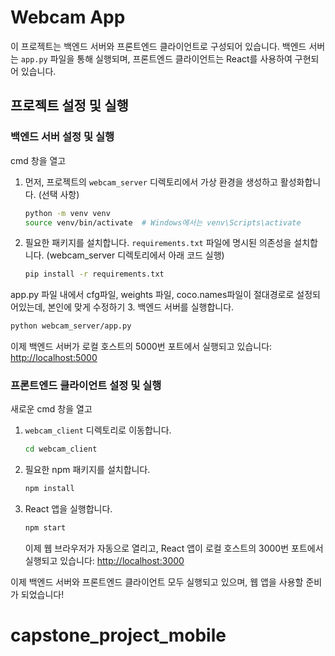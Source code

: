 # Webcam App

이 프로젝트는 백엔드 서버와 프론트엔드 클라이언트로 구성되어 있습니다. 백엔드 서버는 `app.py` 파일을 통해 실행되며, 프론트엔드 클라이언트는 React를 사용하여 구현되어 있습니다.

## 프로젝트 설정 및 실행

### 백엔드 서버 설정 및 실행
cmd 창을 열고
1. 먼저, 프로젝트의 `webcam_server` 디렉토리에서 가상 환경을 생성하고 활성화합니다. (선택 사항)
   ```bash
   python -m venv venv
   source venv/bin/activate  # Windows에서는 venv\Scripts\activate
   ```

2. 필요한 패키지를 설치합니다. `requirements.txt` 파일에 명시된 의존성을 설치합니다.
(webcam_server 디렉토리에서 아래 코드 실행)
   ```bash
   pip install -r requirements.txt
   ```
app.py 파일 내에서 cfg파일, weights 파일, coco.names파일이 절대경로로 설정되어있는데, 본인에 맞게 수정하기
3. 백엔드 서버를 실행합니다.
   ```bash
   python webcam_server/app.py
   ```
   이제 백엔드 서버가 로컬 호스트의 5000번 포트에서 실행되고 있습니다: [http://localhost:5000](http://localhost:5000)

### 프론트엔드 클라이언트 설정 및 실행
새로운 cmd 창을 열고
1. `webcam_client` 디렉토리로 이동합니다.
   ```bash
   cd webcam_client
   ```

2. 필요한 npm 패키지를 설치합니다.
   ```bash
   npm install
   ```

3. React 앱을 실행합니다.
   ```bash
   npm start
   ```
   이제 웹 브라우저가 자동으로 열리고, React 앱이 로컬 호스트의 3000번 포트에서 실행되고 있습니다: [http://localhost:3000](http://localhost:3000)

이제 백엔드 서버와 프론트엔드 클라이언트 모두 실행되고 있으며, 웹 앱을 사용할 준비가 되었습니다!
# capstone_project_mobile
